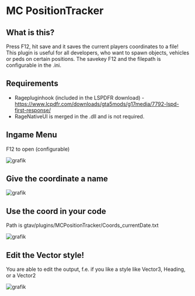 # MC PositionTracker

## What is this?
Press F12, hit save and it saves the current players coordinates to a file!
This plugin is useful for all developers, who want to spawn objects, vehicles or peds on certain positions.
The savekey F12 and the filepath is configurable in the .ini.

## Requirements
- Ragepluginhook (included in the LSPDFR download) - https://www.lcpdfr.com/downloads/gta5mods/g17media/7792-lspd-first-response/
- RageNativeUI is merged in the .dll and is not required.

## Ingame Menu
F12 to open (configurable)

![grafik](https://github.com/user-attachments/assets/2374c5ef-6510-4262-8612-074e2e602956)


## Give the coordinate a name
![grafik](https://github.com/user-attachments/assets/ea9d0523-6bf0-4f53-acbe-b7fcca63a5f3)


## Use the coord in your code
Path is gtav/plugins/MCPositionTracker/Coords_currentDate.txt

![grafik](https://github.com/user-attachments/assets/a6e28340-a43d-4104-9904-7f126f0439be)


## Edit the Vector style!
You are able to edit the output, f.e. if you like a style like Vector3, Heading, or a Vector2

![grafik](https://github.com/user-attachments/assets/c882329c-1b04-47cf-9fcb-06fb1b13eadd)


